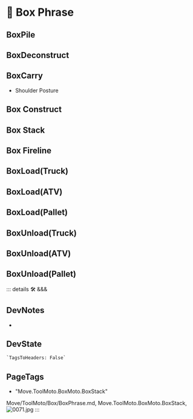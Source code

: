 
# 🔷 <move>Box Phrase</move>

## BoxPile

## BoxDeconstruct

## BoxCarry

- Shoulder Posture

## Box Construct

## Box Stack

## Box Fireline

## BoxLoad(Truck)

## BoxLoad(ATV)

## BoxLoad(Pallet)

## BoxUnload(Truck)

## BoxUnload(ATV)

## BoxUnload(Pallet)

::: details 🛠 <dev>&&&</dev>

## DevNotes

-

## DevState

```py
`TagsToHeaders: False`
```

<h2>PageTags</h2>

- "Move.ToolMoto.BoxMoto.BoxStack"

Move/ToolMoto/Box/BoxPhrase.md, <dev>Move.ToolMoto.BoxMoto.BoxStack</dev>, ![0071.jpg](/PaperPhoto/0071.jpg)
:::

